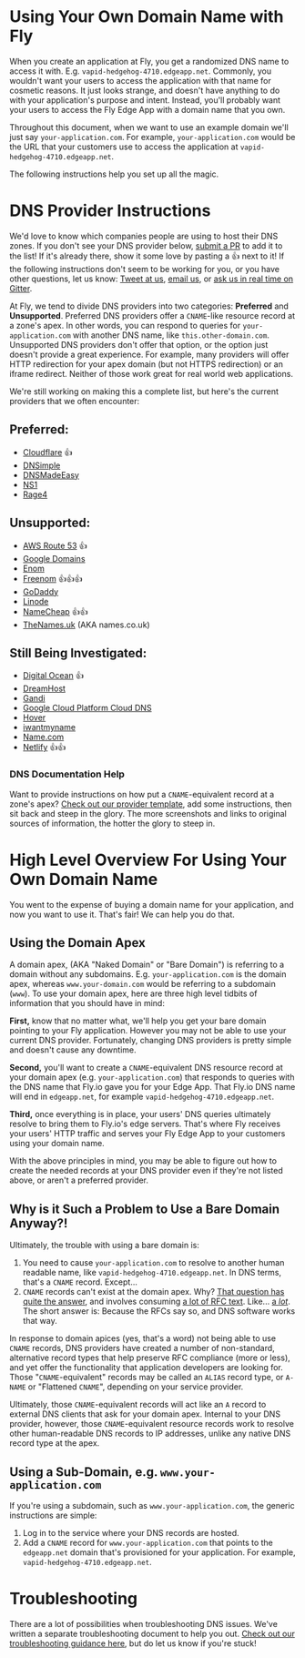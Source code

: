 # Using Your Own Domain Name with Fly

When you create an application at Fly, you get a randomized DNS name to access it with. E.g. `vapid-hedgehog-4710.edgeapp.net`. Commonly, you wouldn't want your users to access the application with that name for cosmetic reasons. It just looks strange, and doesn't have anything to do with your application's purpose and intent. Instead, you'll probably want your users to access the Fly Edge App with a domain name that you own. 

Throughout this document, when we want to use an example domain we'll just say `your-application.com`. For example, `your-application.com` would be the URL that your customers use to access the application at `vapid-hedgehog-4710.edgeapp.net`.

The following instructions help you set up all the magic.

# DNS Provider Instructions
We'd love to know which companies people are using to host their DNS zones. If you don't see your DNS provider below, [submit a PR](https://help.github.com/articles/creating-a-pull-request/) to add it to the list! If it's already there, show it some love by pasting a 👍 next to it! If the following instructions don't seem to be working for you, or you have other questions, let us know: [Tweet at us](https://twitter.com/flydotio), [email us](mailto:support@fly.io), or [ask us in real time on Gitter](https://gitter.im/superfly/fly).

At Fly, we tend to divide DNS providers into two categories: **Preferred** and **Unsupported**. Preferred DNS providers offer a `CNAME`-like resource record at a zone's apex. In other words, you can respond to queries for `your-application.com` with another DNS name, like `this.other-domain.com`. Unsupported DNS providers don't offer that option, or the option just doesn't provide a great experience. For example, many providers will offer HTTP redirection for your apex domain (but not HTTPS redirection) or an iframe redirect. Neither of those work great for real world web applications.

We're still working on making this a complete list, but here's the current providers that we often encounter:

## Preferred:
- [Cloudflare](providers/cloudflare.md) 👍
- [DNSimple](providers/dnsimple.md)
- [DNSMadeEasy](providers/dnsmadeeasy.md)
- [NS1](providers/nsone.md)
- [Rage4](/providers/draft/rage4.md)

## Unsupported:
- [AWS Route 53](providers/aws-route-53.md)  👍
- [Google Domains](providers/google-domains.md)
- [Enom](providers/enom.md)
- [Freenom](providers/draft/freenom.md) 👍👍👍
- [GoDaddy](providers/godaddy.md)
- [Linode](providers/linode.md)
- [NameCheap](providers/namecheap.md) 👍👍
- [TheNames.uk](providers/draft/thenames.md) (AKA names.co.uk)

## Still Being Investigated:
- [Digital Ocean](providers/draft/digital-ocean.md) 👍
- [DreamHost](providers/draft/dreamhost.md)
- [Gandi](providers/draft/gandi.md)
- [Google Cloud Platform Cloud DNS](providers/draft/google-cloud.md)
- [Hover](providers/draft/hover.md)
- [iwantmyname](providers/draft/iwantmyname.md)
- [Name.com](providers/draft/name.md)
- [Netlify](providers/draft/netlify.md) 👍👍

### DNS Documentation Help

Want to provide instructions on how put a `CNAME`-equivalent record at a zone's apex? [Check out our provider template](providers/template-for-providers.md), add some instructions, then sit back and steep in the glory. The more screenshots and links to original sources of information, the hotter the glory to steep in.

# High Level Overview For Using Your Own Domain Name

You went to the expense of buying a domain name for your application, and now you want to use it. That's fair! We can help you do that. 

## Using the Domain Apex

A domain apex, (AKA "Naked Domain" or "Bare Domain") is referring to a domain without any subdomains. E.g. `your-application.com` is the domain apex, whereas `www.your-domain.com` would be referring to a subdomain (`www`). To use your domain apex, here are three high level tidbits of information that you should have in mind:

**First,** know that no matter what, we'll help you get your bare domain pointing to your Fly application. However you may not be able to use your current DNS provider. Fortunately, changing DNS providers is pretty simple and doesn't cause any downtime.

**Second,** you'll want to create a `CNAME`-equivalent DNS resource record at your domain apex (e.g. `your-application.com`) that responds to queries with the DNS name that Fly.io gave you for your Edge App. That Fly.io DNS name will end in `edgeapp.net`, for example `vapid-hedgehog-4710.edgeapp.net`.

**Third,** once everything is in place, your users' DNS queries ultimately resolve to bring them to Fly.io's edge servers. That's where Fly receives your users' HTTP traffic and serves your Fly Edge App to your customers using your domain name.

With the above principles in mind, you may be able to figure out how to create the needed records at your DNS provider even if they're not listed above, or aren't a preferred provider.

## Why is it Such a Problem to Use a Bare Domain Anyway?!

Ultimately, the trouble with using a bare domain is:

1. You need to cause `your-application.com` to resolve to another human readable name, like `vapid-hedgehog-4710.edgeapp.net`. In DNS terms, that's a `CNAME` record. Except...
2. `CNAME` records can't exist at the domain apex. Why? [That question has quite the answer](https://serverfault.com/questions/613829/why-cant-a-cname-record-be-used-at-the-apex-aka-root-of-a-domain), and involves consuming [a lot of RFC text](https://tools.ietf.org/html/rfc1034). Like... [a _lot_](https://tools.ietf.org/html/rfc1035). The short answer is: Because the RFCs say so, and DNS software works that way.

In response to domain apices (yes, that's a word) not being able to use `CNAME` records, DNS providers have created a number of non-standard, alternative record types that help preserve RFC compliance (more or less), and yet offer the functionality that application developers are looking for. Those "`CNAME`-equivalent" records may be called an `ALIAS` record type, or `A-NAME` or "Flattened `CNAME`", depending on your service provider.

Ultimately, those `CNAME`-equivalent records will act like an `A` record to external DNS clients that ask for your domain apex. Internal to your DNS provider, however, those `CNAME`-equivalent resource records work to resolve other human-readable DNS records to IP addresses, unlike any native DNS record type at the apex.

## Using a Sub-Domain, e.g. `www.your-application.com`

If you're using a subdomain, such as `www.your-application.com`, the generic instructions are simple:

1. Log in to the service where your DNS records are hosted.
2. Add a `CNAME` record for `www.your-application.com` that points to the `edgeapp.net` domain that's provisioned for your application. For example, `vapid-hedgehog-4710.edgeapp.net`.

# Troubleshooting
There are a lot of possibilities when troubleshooting DNS issues. We've written a separate troubleshooting document to help you out. [Check out our troubleshooting guidance here](./troubleshooting.md), but do let us know if you're stuck!
